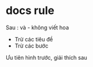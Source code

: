 # docs rule

Sau : và - không viết hoa

- Trừ các tiêu đề
- Trừ các bước

Ưu tiên hình trước, giải thích sau

